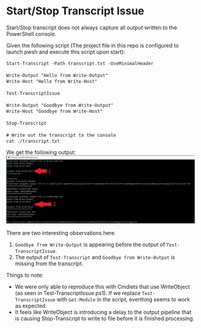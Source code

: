 ﻿# Start/Stop Transcript Issue

Start/Stop transcript does not always capture all output written to the PowerShell console.

Given the following script (The project file in this repo is configured to launch pwsh and execute this script upon start):

```
Start-Transcript -Path transcript.txt -UseMinimalHeader

Write-Output "Hello from Write-Output"
Write-Host "Hello from Write-Host"

Test-TranscriptIssue

Write-Output "Goodbye from Write-Output"
Write-Host "Goodbye from Write-Host"

Stop-Transcript

# Write out the transcript to the console
cat ./transcript.txt
```
We get the following output:
![Console Output](TestIssueOnPowerShellCore/console.png)

There are two interesting observations here.  
1) `Goodbye from Write-Output` is appearing before the output of `Test-TranscriptIssue`.
2) The output of `Test-Transcript` and `Goodbye from Write-Output` is missing from the transcript.

Things to note:
- We were only able to reproduce this with Cmdlets that use WriteObject (as seen in Test-TranscriptIssue.ps1).   If we replace `Test-TranscriptIssue` with `Get-Module` in the script, everthing seems to work as expected.
- It feels like WriteObject is introducing a delay to the output pipeline that is causing Stop-Transcript to write to file before it is finished processing.
